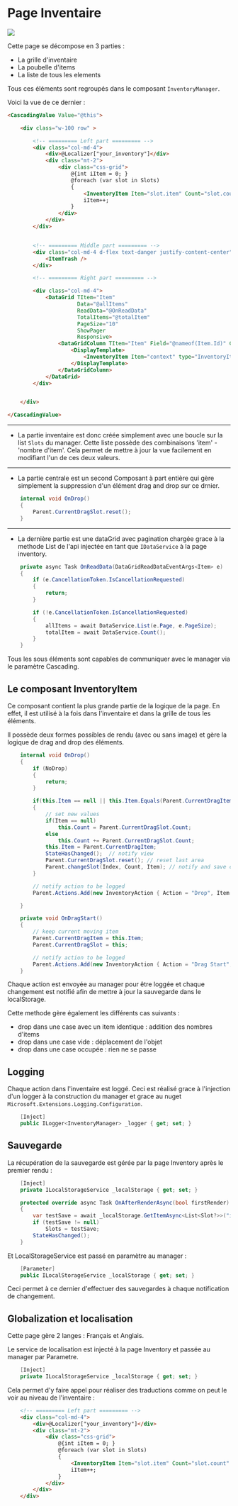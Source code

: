 # Page Inventaire

![](imgs/Page-inventaire.png)

Cette page se décompose en 3 parties :

* La grille d'inventaire
* La poubelle d'items
* La liste de tous les elements

Tous ces éléments sont regroupés dans le composant `InventoryManager`.  

Voici la vue de ce dernier :
```html
<CascadingValue Value="@this">

    <div class="w-100 row" >

        <!-- ========= Left part ========= -->
        <div class="col-md-4">
            <div>@Localizer["your_inventory"]</div>
            <div class="mt-2">
                <div class="css-grid">
                    @{int iItem = 0; }
                    @foreach (var slot in Slots)
                    {
                        <InventoryItem Item="slot.item" Count="slot.count" Index="iItem" />
                        iItem++;
                    }
                </div>
            </div>
        </div>


        <!-- ========= Middle part ========= -->
        <div class="col-md-4 d-flex text-danger justify-content-center">
            <ItemTrash />
        </div>

        <!-- ========= Right part ========= -->

        <div class="col-md-4">
            <DataGrid TItem="Item"
                      Data="@allItems"
                      ReadData="@OnReadData"
                      TotalItems="@totalItem"
                      PageSize="10"
                      ShowPager
                      Responsive>
                <DataGridColumn TItem="Item" Field="@nameof(Item.Id)" Caption="@Localizer["items"]">
                    <DisplayTemplate>
                        <InventoryItem Item="context" type="InventoryItemType.WITH_IMAGE" NoDrop="true" />
                    </DisplayTemplate>
                </DataGridColumn>
            </DataGrid>
        </div>


    </div>

</CascadingValue>
```
---
* La partie inventaire est donc créée simplement avec une boucle sur la list `Slots` du manager.
Cette liste possède des combinaisons 'item' - 'nombre d'item'. Cela permet de mettre à jour la vue facilement en modifiant l'un de ces deux valeurs.
---
* La partie centrale est un second Composant à part entière qui gère simplement la suppression d'un élément drag and drop sur ce drnier.
```C#
    internal void OnDrop()
    {
        Parent.CurrentDragSlot.reset();
    }
```
---
* La dernière partie est une dataGrid avec pagination chargée grace à la methode List de l'api injectée en tant que `IDataService` à la page inventory.
  
```C#
    private async Task OnReadData(DataGridReadDataEventArgs<Item> e)
    {
        if (e.CancellationToken.IsCancellationRequested)
        {
            return;
        }

        if (!e.CancellationToken.IsCancellationRequested)
        {
            allItems = await DataService.List(e.Page, e.PageSize);
            totalItem = await DataService.Count();
        }
    }
```

Tous les sous éléments sont capables de communiquer avec le manager via le paramètre Cascading.


## Le composant InventoryItem

Ce composant contient la plus grande partie de la logique de la page. En effet, il est utilisé à la fois dans l'inventaire et dans la grille de tous les éléments.

Il possède deux formes possibles de rendu (avec ou sans image) et gère la logique de drag and drop des éléments.


```C#
    internal void OnDrop()
    {
        if (NoDrop)
        {
            return;
        }

        if(this.Item == null || this.Item.Equals(Parent.CurrentDragItem))
        {
            // set new values
            if(Item == null)
                this.Count = Parent.CurrentDragSlot.Count;
            else 
                this.Count += Parent.CurrentDragSlot.Count;
            this.Item = Parent.CurrentDragItem;
            StateHasChanged();  // notify view
            Parent.CurrentDragSlot.reset(); // reset last area
            Parent.changeSlot(Index, Count, Item); // notify and save change
        }

        // notify action to be logged
        Parent.Actions.Add(new InventoryAction { Action = "Drop", Item = this.Item, Index = this.Index });

    }

    private void OnDragStart()
    {
        // keep current moving item
        Parent.CurrentDragItem = this.Item;
        Parent.CurrentDragSlot = this;

        // notify action to be logged
        Parent.Actions.Add(new InventoryAction { Action = "Drag Start", Item = this.Item, Index = this.Index });
    }
```


Chaque action est envoyée au manager pour être loggée et chaque changement est notifié afin de mettre  à jour la sauvegarde dans le localStorage.

Cette methode gère également les différents cas suivants :
* drop dans une case avec un item identique : addition des nombres d'items
* drop dans une case vide : déplacement de l'objet
* drop dans une case occupée : rien ne se passe

## Logging

Chaque action dans l'inventaire est loggé. Ceci est réalisé grace à l'injection d'un logger à la construction du manager et grace au nuget `Microsoft.Extensions.Logging.Configuration`.

```C#
    [Inject]
    public ILogger<InventoryManager> _logger { get; set; }
```

## Sauvegarde

La récupération de la sauvegarde est gérée par la page Inventory après le premier rendu :

```C#
    [Inject]
    private ILocalStorageService _localStorage { get; set; }
```
```C#
    protected override async Task OnAfterRenderAsync(bool firstRender)
    {
        var testSave = await _localStorage.GetItemAsync<List<Slot?>>("inventory");
        if (testSave != null)
            Slots = testSave;
        StateHasChanged();
    }
```

Et LocalStorageService est passé en paramètre au manager :

```C#
    [Parameter]
    public ILocalStorageService _localStorage { get; set; }
```
Ceci permet à ce dernier d'effectuer des sauvegardes à chaque notification de changement.

## Globalization et localisation

Cette page gère 2 langes : Français et Anglais.

Le service de localisation est injecté à la page Inventory et passée au manager par Parametre.

```C#
    [Inject]
    private ILocalStorageService _localStorage { get; set; }
```

Cela permet d'y faire  appel  pour réaliser des traductions comme on peut le voir au niveau de l'inventaire :

```html
    <!-- ========= Left part ========= -->
    <div class="col-md-4">
        <div>@Localizer["your_inventory"]</div>
        <div class="mt-2">
            <div class="css-grid">
                @{int iItem = 0; }
                @foreach (var slot in Slots)
                {
                    <InventoryItem Item="slot.item" Count="slot.count" Index="iItem" />
                    iItem++;
                }
            </div>
        </div>
    </div>
```

